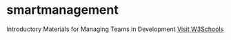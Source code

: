 # smartmanagement
Introductory Materials for Managing Teams in Development
<a href="https://www.w3schools.com">Visit W3Schools</a> 
